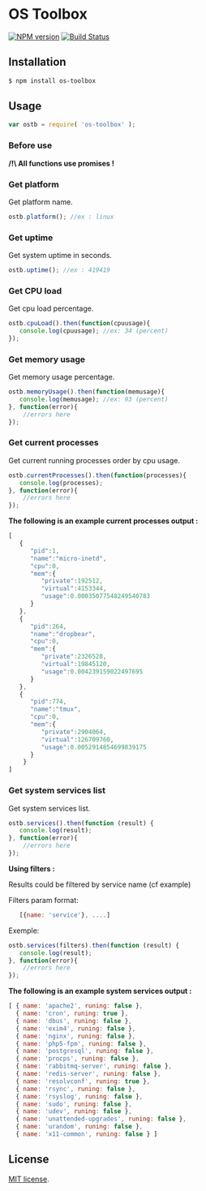 OS Toolbox
==========
[![NPM version][npm-image]][npm-url]
[![Build Status](https://travis-ci.org/Ziggornif/os-toolbox.svg?branch=master)](https://travis-ci.org/Ziggornif/os-toolbox)

## Installation
``` bash
$ npm install os-toolbox
```

## Usage

``` javascript
var ostb = require( 'os-toolbox' );
```

### Before use 
**/!\ All functions use promises !**

### Get platform
Get platform name.
``` javascript
ostb.platform(); //ex : linux
```

### Get uptime
Get system uptime in seconds.
``` javascript
ostb.uptime(); //ex : 419419
```

### Get CPU load
Get cpu load percentage.
``` javascript
ostb.cpuLoad().then(function(cpuusage){
   console.log(cpuusage); //ex: 34 (percent)
});
```

### Get memory usage
Get memory usage percentage.
``` javascript
ostb.memoryUsage().then(function(memusage){
   console.log(memusage); //ex: 93 (percent)
}, function(error){
    //errors here
});
```

### Get current processes
Get current running processes order by cpu usage.
``` javascript
ostb.currentProcesses().then(function(processes){
   console.log(processes);
}, function(error){
    //errors here
});
```

**The following is an example current processes output :**

``` javascript
[
   {
      "pid":1,
      "name":"micro-inetd",
      "cpu":0,
      "mem":{
         "private":192512,
         "virtual":4153344,
         "usage":0.00035077548249540783
      }
   },
   {
      "pid":264,
      "name":"dropbear",
      "cpu":0,
      "mem":{
         "private":2326528,
         "virtual":19845120,
         "usage":0.004239159022497695
      }
   },
   {
      "pid":774,
      "name":"tmux",
      "cpu":0,
      "mem":{
         "private":2904064,
         "virtual":126709760,
         "usage":0.0052914854699839175
      }
	}
]
```

### Get system services list
Get system services list.
``` javascript
ostb.services().then(function (result) {
   console.log(result);
}, function(error){
    //errors here
});
```

**Using filters :**

Results could be filtered by service name (cf example)

Filters param format:
``` javascript
   [{name: 'service'}, ....]
```

Exemple:
``` javascript
ostb.services(filters).then(function (result) {
   console.log(result);
}, function(error){
    //errors here
});
```

**The following is an example system services output :**
``` javascript
[ { name: 'apache2', runing: false },
  { name: 'cron', runing: true },
  { name: 'dbus', runing: false },
  { name: 'exim4', runing: false },
  { name: 'nginx', runing: false },
  { name: 'php5-fpm', runing: false },
  { name: 'postgresql', runing: false },
  { name: 'procps', runing: false },
  { name: 'rabbitmq-server', runing: false },
  { name: 'redis-server', runing: false },
  { name: 'resolvconf', runing: true },
  { name: 'rsync', runing: false },
  { name: 'rsyslog', runing: false },
  { name: 'sudo', runing: false },
  { name: 'udev', runing: false },
  { name: 'unattended-upgrades', runing: false },
  { name: 'urandom', runing: false },
  { name: 'x11-common', runing: false } ]
```

## License

[MIT license](http://opensource.org/licenses/MIT). 

[npm-image]: https://img.shields.io/npm/v/os-toolbox.svg
[npm-url]: https://www.npmjs.com/package/os-toolbox
